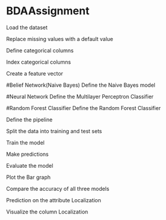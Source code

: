 # BDAAssignment

Load the dataset

Replace missing values with a default value

Define categorical columns

Index categorical columns

Create a feature vector

#Belief Network(Naive Bayes)
Define the Naive Bayes model

#Neural Network
Define the Multilayer Perceptron Classifier

#Random Forest Classifier
Define the Random Forest Classifier

Define the pipeline

Split the data into training and test sets

Train the model

Make predictions

Evaluate the model

Plot the Bar graph

Compare the accuracy of all three models

Prediction on the attribute Localization

Visualize the column Localization






